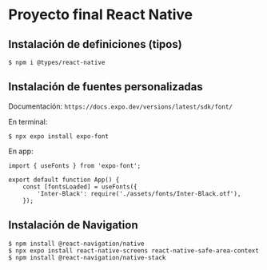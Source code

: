 # Proyecto final React Native


## Instalación de definiciones (tipos)

```
$ npm i @types/react-native
```

## Instalación de fuentes personalizadas

Documentación: `https://docs.expo.dev/versions/latest/sdk/font/`

En terminal:

```
$ npx expo install expo-font
```

En app:

```
import { useFonts } from 'expo-font';

export default function App() {
    const [fontsLoaded] = useFonts({
        'Inter-Black': require('./assets/fonts/Inter-Black.otf'),
    });
```

## Instalación de Navigation

```
$ npm install @react-navigation/native
$ npx expo install react-native-screens react-native-safe-area-context
$ npm install @react-navigation/native-stack
```